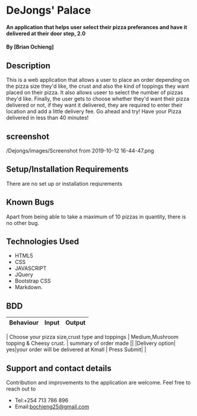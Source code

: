 # DeJongs' Palace

#### An application that helps user select their pizza preferances and have it delivered at their door step, 2.0
#### By **[Brian Ochieng]**
## Description
This is a web application that allows a user to place an order depending on the pizza size they'd like, the crust and also the kind of toppings they want placed on their pizza. It also allows useer to select the number of pizzas they'd like. Finally, the user gets to choose whether they'd want their pizza delivered or not, if they want it delivered, they are required to enter their location and add a little delivery fee. Go ahead and try! Have your Pizza delivered in less than 40 minutes!
## screenshot
/Dejongs/images/Screenshot from 2019-10-12 16-44-47.png
## Setup/Installation Requirements
There are no set up or installation reqiurements
## Known Bugs
Apart from being able to take a maximum of 10 pizzas in quantity, there is no other bug.
## Technologies Used
* HTML5
* CSS
* JAVASCRIPT
* JQuery
* Bootstrap CSS
* Markdown.
## BDD
| Behaviour      | Input        | Output       |
| :------------- | :----------: | -----------: |

| Choose your pizza size,crust type and toppings   |  Medium,Mushroom topping & Cheesy crust.   |  summary of order made   ||
|Delivery option| yes|your order will be delivered at Kmall
| Press Submit|     | 
## Support and contact details
Contribution and improvements to the application are welcome.
 Feel free to reach out to 
 * Tel:+254 713 786 896
 * Email:bochieng25@gmail.com


